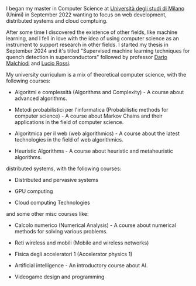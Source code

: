 I began my master in Computer Science at <a href="https://www.unimi.it/en">Università degli studi di Milano</a> (Unimi) in September 2022 wanting to focus on web development, distributed systems and cloud comptuing.

After some time I discovered the existence of other fields, like machine learning, and I fell in love with the idea of using computer science as an instrument to support research in other fields. I started my thesis in September 2024 and it's titled "Supervised machine learning techniques for quench detection in superconductors" followed by professor <a href="https://malchiodi.di.unimi.it/">Dario Malchiodi</a> and <a href="https://en.wikipedia.org/wiki/Lucio_Rossi">Lucio Rossi</a>.

My university curriculum is a mix of theoretical computer science, with the following courses:

- Algoritmi e complessità (Algorithms and Complexity) - A course about advanced algorithms.

- Metodi probabilistici per l'informatica (Probabilistic methods for computer science) - A course about Markov Chains and their applications in the field of computer science.

- Algoritmica per il web (web algorithmics) - A course about the latest technologies in the field of web algorithmics.

- Heuristic Algorithms - A course about heuristic and metaheuristic algorithms.

distributed systems, with the following courses:

- Distributed and pervasive systems

- GPU computing

- Cloud computing Technologies

and some other misc courses like:

- Calcolo numerico (Numerical Analysis) - A course about numerical methods for solving various problems.

- Reti wireless and mobili (Mobile and wireless networks)

- Fisica degli acceleratori 1 (Accelerator physics 1)

- Artificial intelligence - An introductory course about AI.

- Videogame design and programming
